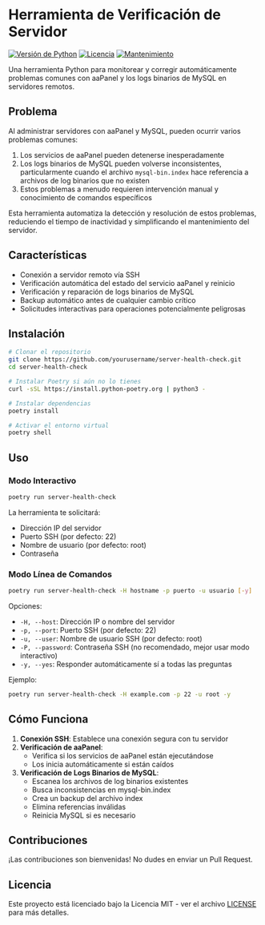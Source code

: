 # Herramienta de Verificación de Servidor

[![Versión de Python](https://img.shields.io/badge/python-3.8%2B-blue.svg)](https://www.python.org/downloads/)
[![Licencia](https://img.shields.io/badge/license-MIT-green.svg)](LICENSE)
[![Mantenimiento](https://img.shields.io/badge/Mantenido%3F-sí-green.svg)](https://github.com/yourusername/server-health-check/graphs/commit-activity)

Una herramienta Python para monitorear y corregir automáticamente problemas comunes con aaPanel y los logs binarios de MySQL en servidores remotos.

## Problema

Al administrar servidores con aaPanel y MySQL, pueden ocurrir varios problemas comunes:

1. Los servicios de aaPanel pueden detenerse inesperadamente
2. Los logs binarios de MySQL pueden volverse inconsistentes, particularmente cuando el archivo `mysql-bin.index` hace referencia a archivos de log binarios que no existen
3. Estos problemas a menudo requieren intervención manual y conocimiento de comandos específicos

Esta herramienta automatiza la detección y resolución de estos problemas, reduciendo el tiempo de inactividad y simplificando el mantenimiento del servidor.

## Características

- Conexión a servidor remoto vía SSH
- Verificación automática del estado del servicio aaPanel y reinicio
- Verificación y reparación de logs binarios de MySQL
- Backup automático antes de cualquier cambio crítico
- Solicitudes interactivas para operaciones potencialmente peligrosas

## Instalación

```bash
# Clonar el repositorio
git clone https://github.com/yourusername/server-health-check.git
cd server-health-check

# Instalar Poetry si aún no lo tienes
curl -sSL https://install.python-poetry.org | python3 -

# Instalar dependencias
poetry install

# Activar el entorno virtual
poetry shell
```

## Uso

### Modo Interactivo
```bash
poetry run server-health-check
```

La herramienta te solicitará:
- Dirección IP del servidor
- Puerto SSH (por defecto: 22)
- Nombre de usuario (por defecto: root)
- Contraseña

### Modo Línea de Comandos
```bash
poetry run server-health-check -H hostname -p puerto -u usuario [-y]
```

Opciones:
- `-H, --host`: Dirección IP o nombre del servidor
- `-p, --port`: Puerto SSH (por defecto: 22)
- `-u, --user`: Nombre de usuario SSH (por defecto: root)
- `-P, --password`: Contraseña SSH (no recomendado, mejor usar modo interactivo)
- `-y, --yes`: Responder automáticamente sí a todas las preguntas

Ejemplo:
```bash
poetry run server-health-check -H example.com -p 22 -u root -y
```

## Cómo Funciona

1. **Conexión SSH**: Establece una conexión segura con tu servidor
2. **Verificación de aaPanel**: 
   - Verifica si los servicios de aaPanel están ejecutándose
   - Los inicia automáticamente si están caídos
3. **Verificación de Logs Binarios de MySQL**:
   - Escanea los archivos de log binarios existentes
   - Busca inconsistencias en mysql-bin.index
   - Crea un backup del archivo index
   - Elimina referencias inválidas
   - Reinicia MySQL si es necesario

## Contribuciones

¡Las contribuciones son bienvenidas! No dudes en enviar un Pull Request.

## Licencia

Este proyecto está licenciado bajo la Licencia MIT - ver el archivo [LICENSE](LICENSE) para más detalles.
